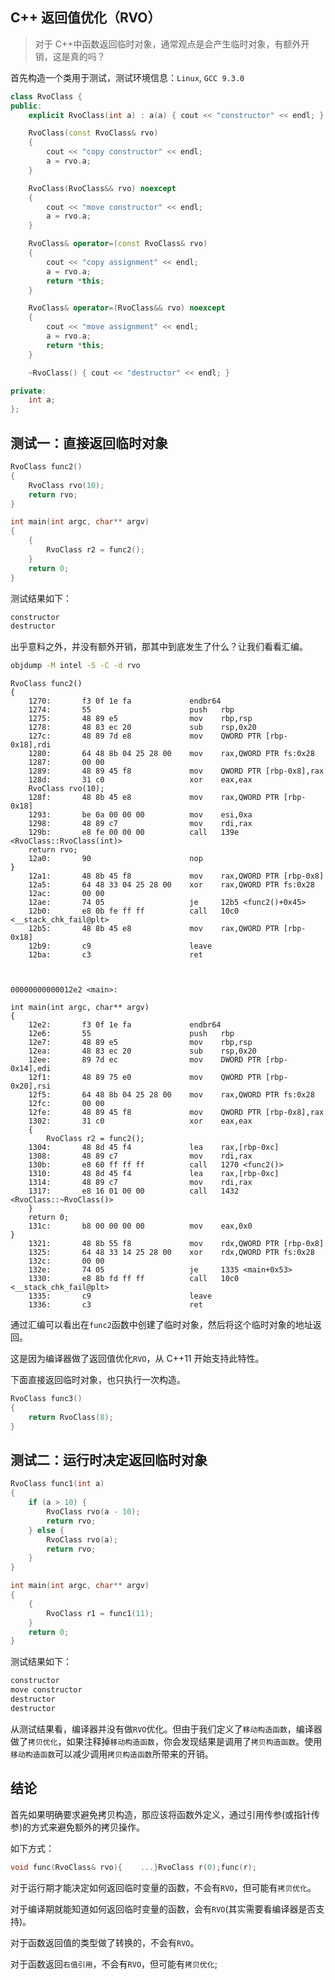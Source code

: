 ## C++ 返回值优化（RVO）

> 对于 C++中函数返回临时对象，通常观点是会产生临时对象，有额外开销，这是真的吗？

首先构造一个类用于测试，测试环境信息：`Linux`, `GCC 9.3.0`

```c++
class RvoClass {
public:
    explicit RvoClass(int a) : a(a) { cout << "constructor" << endl; }

    RvoClass(const RvoClass& rvo)
    {
        cout << "copy constructor" << endl;
        a = rvo.a;
    }

    RvoClass(RvoClass&& rvo) noexcept
    {
        cout << "move constructor" << endl;
        a = rvo.a;
    }

    RvoClass& operator=(const RvoClass& rvo)
    {
        cout << "copy assignment" << endl;
        a = rvo.a;
        return *this;
    }

    RvoClass& operator=(RvoClass&& rvo) noexcept
    {
        cout << "move assignment" << endl;
        a = rvo.a;
        return *this;
    }

    ~RvoClass() { cout << "destructor" << endl; }

private:
    int a;
};
```

## 测试一：直接返回临时对象

```c++
RvoClass func2()
{
    RvoClass rvo(10);
    return rvo;
}

int main(int argc, char** argv)
{
    {
        RvoClass r2 = func2();
    }
    return 0;
}
```

测试结果如下：

```txt
constructor
destructor
```

出乎意料之外，并没有额外开销，那其中到底发生了什么？让我们看看汇编。

```bash
objdump -M intel -S -C -d rvo
```

```assembly
RvoClass func2()
{
    1270:       f3 0f 1e fa             endbr64
    1274:       55                      push   rbp
    1275:       48 89 e5                mov    rbp,rsp
    1278:       48 83 ec 20             sub    rsp,0x20
    127c:       48 89 7d e8             mov    QWORD PTR [rbp-0x18],rdi
    1280:       64 48 8b 04 25 28 00    mov    rax,QWORD PTR fs:0x28
    1287:       00 00
    1289:       48 89 45 f8             mov    QWORD PTR [rbp-0x8],rax
    128d:       31 c0                   xor    eax,eax
    RvoClass rvo(10);
    128f:       48 8b 45 e8             mov    rax,QWORD PTR [rbp-0x18]
    1293:       be 0a 00 00 00          mov    esi,0xa
    1298:       48 89 c7                mov    rdi,rax
    129b:       e8 fe 00 00 00          call   139e <RvoClass::RvoClass(int)>
    return rvo;
    12a0:       90                      nop
}
    12a1:       48 8b 45 f8             mov    rax,QWORD PTR [rbp-0x8]
    12a5:       64 48 33 04 25 28 00    xor    rax,QWORD PTR fs:0x28
    12ac:       00 00
    12ae:       74 05                   je     12b5 <func2()+0x45>
    12b0:       e8 0b fe ff ff          call   10c0 <__stack_chk_fail@plt>
    12b5:       48 8b 45 e8             mov    rax,QWORD PTR [rbp-0x18]
    12b9:       c9                      leave
    12ba:       c3                      ret



00000000000012e2 <main>:

int main(int argc, char** argv)
{
    12e2:       f3 0f 1e fa             endbr64
    12e6:       55                      push   rbp
    12e7:       48 89 e5                mov    rbp,rsp
    12ea:       48 83 ec 20             sub    rsp,0x20
    12ee:       89 7d ec                mov    DWORD PTR [rbp-0x14],edi
    12f1:       48 89 75 e0             mov    QWORD PTR [rbp-0x20],rsi
    12f5:       64 48 8b 04 25 28 00    mov    rax,QWORD PTR fs:0x28
    12fc:       00 00
    12fe:       48 89 45 f8             mov    QWORD PTR [rbp-0x8],rax
    1302:       31 c0                   xor    eax,eax
    {
        RvoClass r2 = func2();
    1304:       48 8d 45 f4             lea    rax,[rbp-0xc]
    1308:       48 89 c7                mov    rdi,rax
    130b:       e8 60 ff ff ff          call   1270 <func2()>
    1310:       48 8d 45 f4             lea    rax,[rbp-0xc]
    1314:       48 89 c7                mov    rdi,rax
    1317:       e8 16 01 00 00          call   1432 <RvoClass::~RvoClass()>
    }
    return 0;
    131c:       b8 00 00 00 00          mov    eax,0x0
}
    1321:       48 8b 55 f8             mov    rdx,QWORD PTR [rbp-0x8]
    1325:       64 48 33 14 25 28 00    xor    rdx,QWORD PTR fs:0x28
    132c:       00 00
    132e:       74 05                   je     1335 <main+0x53>
    1330:       e8 8b fd ff ff          call   10c0 <__stack_chk_fail@plt>
    1335:       c9                      leave
    1336:       c3                      ret
```

通过汇编可以看出在`func2`函数中创建了临时对象，然后将这个临时对象的地址返回。

这是因为编译器做了返回值优化`RVO`，从 C++11 开始支持此特性。

下面直接返回临时对象，也只执行一次构造。

```cpp
RvoClass func3()
{
    return RvoClass(8);
}
```

## 测试二：运行时决定返回临时对象

```cpp
RvoClass func1(int a)
{
    if (a > 10) {
        RvoClass rvo(a - 10);
        return rvo;
    } else {
        RvoClass rvo(a);
        return rvo;
    }
}

int main(int argc, char** argv)
{
    {
        RvoClass r1 = func1(11);
    }
    return 0;
}
```

测试结果如下：

```txt
constructor
move constructor
destructor
destructor
```

从测试结果看，编译器并没有做`RVO`优化。但由于我们定义了`移动构造函数`，编译器做了`拷贝优化`，如果注释掉`移动构造函数`，你会发现结果是调用了`拷贝构造函数`。使用`移动构造函数`可以减少调用`拷贝构造函数`所带来的开销。

## 结论

首先如果明确要求避免拷贝构造，那应该将函数外定义，通过引用传参(或指针传参)的方式来避免额外的拷贝操作。

如下方式：

```cpp
void func(RvoClass& rvo){    ...}RvoClass r(0);func(r);
```

对于运行期才能决定如何返回临时变量的函数，不会有`RVO`，但可能有`拷贝优化`。

对于编译期就能知道如何返回临时变量的函数，会有`RVO`(其实需要看编译器是否支持)。

对于函数返回值的类型做了转换的，不会有`RVO`。

对于函数返回`右值引用`，不会有`RVO`，但可能有`拷贝优化`;
